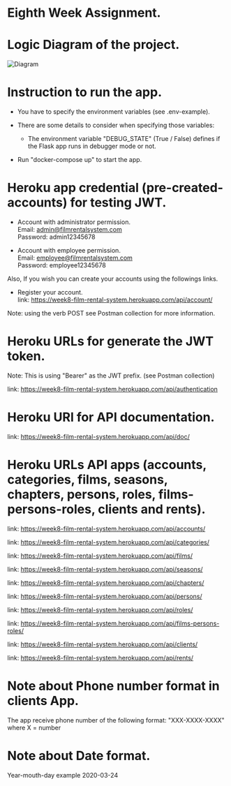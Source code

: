 #  Eighth Week Assignment.

# Logic Diagram of the project.
![Diagram](https://gitlab.com/t7501/fifth-week-assignment/-/blob/feature/django/models/img/Fifth%20Week%20Assignement%20UML.drawio.png)

# Instruction to run the app.

- You have to specify the environment variables (see .env-example).
- There are some details to consider when specifying those variables:
    - The environment variable "DEBUG_STATE" (True / False) defines if the
      Flask app runs in debugger mode or not.
    
- Run "docker-compose up" to start the app. 

# Heroku app credential (pre-created-accounts) for testing JWT.
- Account with administrator permission. <br />
Email: admin@filmrentalsystem.com <br />
Password: admin12345678 

- Account with employee permission. <br />
Email: employee@filmrentalsystem.com <br />
Password: employee12345678 

Also, If you wish you can create your accounts using the followings links.<br />

- Register your account. <br />
link: https://week8-film-rental-system.herokuapp.com/api/account/

Note: using the verb POST see Postman collection for more information. 

# Heroku URLs for generate the JWT token.
Note: This is using "Bearer" as the JWT prefix. (see Postman collection) 

link: https://week8-film-rental-system.herokuapp.com/api/authentication


# Heroku URl for API documentation. 
link: https://week8-film-rental-system.herokuapp.com/api/doc/

# Heroku URLs API apps (accounts, categories, films, seasons, chapters, persons, roles, films-persons-roles, clients and rents).
link: https://week8-film-rental-system.herokuapp.com/api/accounts/

link: https://week8-film-rental-system.herokuapp.com/api/categories/

link: https://week8-film-rental-system.herokuapp.com/api/films/

link: https://week8-film-rental-system.herokuapp.com/api/seasons/

link: https://week8-film-rental-system.herokuapp.com/api/chapters/

link: https://week8-film-rental-system.herokuapp.com/api/persons/

link: https://week8-film-rental-system.herokuapp.com/api/roles/

link: https://week8-film-rental-system.herokuapp.com/api/films-persons-roles/

link: https://week8-film-rental-system.herokuapp.com/api/clients/

link: https://week8-film-rental-system.herokuapp.com/api/rents/

# Note about Phone number format in clients App.
The app receive phone number of the following format: "XXX-XXXX-XXXX" 
where X = number

# Note about Date format.
Year-mouth-day example 2020-03-24

